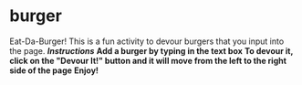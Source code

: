 # burger
Eat-Da-Burger!
This is a fun activity to devour burgers that you input into the page.
***Instructions***
**Add a burger by typing in the text box**
**To devour it, click on the "Devour It!" button and it will move from the left to the right side of the page**
**Enjoy!**

